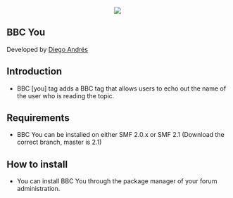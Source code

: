  <p align="center">
    <img src="https://smftricks.com/logos/logo.png">
 </p>

## BBC You
Developed by [Diego Andrés](https://github.com/DiegoAndresCortes)

## Introduction
* BBC [you] tag adds a BBC tag that allows users to echo out the name of the user who is reading the topic.

## Requirements
* BBC You can be installed on either SMF 2.0.x or SMF 2.1 (Download the correct branch, master is 2.1)

## How to install
* You can install BBC You through the package manager of your forum administration.

